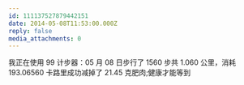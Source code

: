 ```yaml
---
id: 111137527879442151
date: 2014-05-08T11:53:00.000Z
reply: false
media_attachments: 0
---
```


我正在使用 99 计步器：05 月 08 日步行了 1560 步共 1.060 公里，消耗 193.06560 卡路里成功减掉了 21.45 克肥肉;健康才能等到

